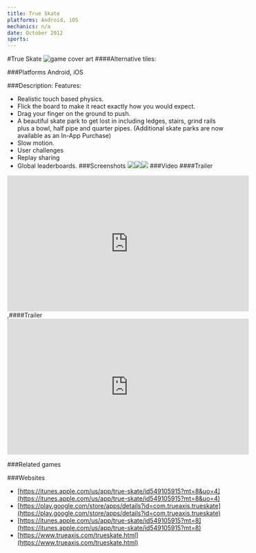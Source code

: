 ```yaml
---
title: True Skate
platforms: Android, iOS
mechanics: n/a
date: October 2012
sports: 
---
```

#True Skate
![game cover art](//images.igdb.com/igdb/image/upload/t_cover_big/qyt2b5lfkldtoe1zojsw.jpg "Logo Title Text 1")
####Alternative tiles:

###Platforms
Android, iOS

###Description:
Features: 
- Realistic touch based physics. 
- Flick the board to make it react exactly how you would expect. 
- Drag your finger on the ground to push. 
- A beautiful skate park to get lost in including ledges, stairs, grind rails plus a bowl, half pipe and quarter pipes. (Additional skate parks are now available as an In-App Purchase) 
- Slow motion. 
- User challenges 
- Replay sharing 
- Global leaderboards.
###Screenshots
<a target="_blank" href="//images.igdb.com/igdb/image/upload/t_cover_big/evl4bj0ej9nioxrduwfp.jpg"><img src="//images.igdb.com/igdb/image/upload/t_thumb/evl4bj0ej9nioxrduwfp.jpg"/></a><a target="_blank" href="//images.igdb.com/igdb/image/upload/t_cover_big/yg3r1sfuj5esnzxkqlza.jpg"><img src="//images.igdb.com/igdb/image/upload/t_thumb/yg3r1sfuj5esnzxkqlza.jpg"/></a><a target="_blank" href="//images.igdb.com/igdb/image/upload/t_cover_big/kixc4mnlicxwwjl80xhm.jpg"><img src="//images.igdb.com/igdb/image/upload/t_thumb/kixc4mnlicxwwjl80xhm.jpg"/></a>
###Video
####Trailer

<iframe width="560" height="315" src="https://www.youtube.com/embed/yJuyIClS2XM" frameborder="0" allowfullscreen></iframe>
,####Trailer

<iframe width="560" height="315" src="https://www.youtube.com/embed/0s0Uyk1R4fQ" frameborder="0" allowfullscreen></iframe>

###Related games

###Websites
* [https://itunes.apple.com/us/app/true-skate/id549105915?mt=8&uo=4](https://itunes.apple.com/us/app/true-skate/id549105915?mt=8&uo=4)
* [https://play.google.com/store/apps/details?id=com.trueaxis.trueskate](https://play.google.com/store/apps/details?id=com.trueaxis.trueskate)
* [https://itunes.apple.com/us/app/true-skate/id549105915?mt=8](https://itunes.apple.com/us/app/true-skate/id549105915?mt=8)
* [https://www.trueaxis.com/trueskate.html](https://www.trueaxis.com/trueskate.html)

